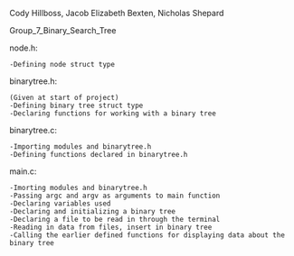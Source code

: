 Cody Hillboss, Jacob Elizabeth Bexten, Nicholas Shepard

Group_7_Binary_Search_Tree

node.h:

	-Defining node struct type

binarytree.h:

	(Given at start of project)
	-Defining binary tree struct type
	-Declaring functions for working with a binary tree

binarytree.c:

	-Importing modules and binarytree.h
	-Defining functions declared in binarytree.h

main.c:

	-Imorting modules and binarytree.h
	-Passing argc and argv as arguments to main function
	-Declaring variables used
	-Declaring and initializing a binary tree
	-Declaring a file to be read in through the terminal
	-Reading in data from files, insert in binary tree
	-Calling the earlier defined functions for displaying data about the binary tree
